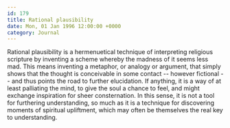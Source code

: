 ```yaml
---
id: 179
title: Rational plausibility
date: Mon, 01 Jan 1996 12:00:00 +0000
category: Journal
---
```


Rational plausibility is a hermenuetical technique of interpreting
religious scripture by inventing a scheme whereby the madness of it
seems less mad.  This means inventing a metaphor, or analogy or
argument, that simply shows that the thought is conceivable in some
contact -- however fictional -- and thus points the road to further
elucidation.  If anything, it is a way of at least palliating the mind,
to give the soul a chance to feel, and might exchange inspiration for
sheer consternation.  In this sense, it is not a tool for furthering
understanding, so much as it is a technique for discovering moments of
spiritual upliftment, which may often be themselves the real key to
understanding.


